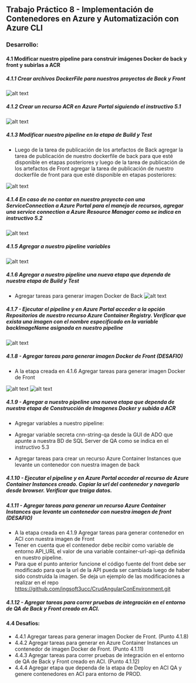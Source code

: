 ## Trabajo Práctico 8 - Implementación de Contenedores en Azure y Automatización con Azure CLI

### Desarrollo:

#### 4.1 Modificar nuestro pipeline para construir imágenes Docker de back y front y subirlas a ACR

##### 4.1.1 Crear archivos DockerFile para nuestros proyectos de Back y Front

![alt text](image.png)

##### 4.1.2 Crear un recurso ACR en Azure Portal siguiendo el instructivo 5.1

![alt text](image-1.png)

##### 4.1.3 Modificar nuestro pipeline en la etapa de Build y Test

- Luego de la tarea de publicación de los artefactos de Back agregar la tarea de publicación de nuestro dockerfile de back para que esté disponible en etapas posteriores y luego de la tarea de publicación de los artefactos de Front agregar la tarea de publicación de nuestro dockerfile de front para que esté disponible en etapas posteriores:

![alt text](image-2.png)

##### 4.1.4 En caso de no contar en nuestro proyecto con una ServiceConnection a Azure Portal para el manejo de recursos, agregar una service connection a Azure Resource Manager como se indica en instructivo 5.2

![alt text](image-3.png)

##### 4.1.5 Agregar a nuestro pipeline variables

![alt text](image-4.png)

##### 4.1.6 Agregar a nuestro pipeline una nueva etapa que dependa de nuestra etapa de Build y Test

- Agregar tareas para generar imagen Docker de Back
  ![alt text](image-5.png)

##### 4.1.7 - Ejecutar el pipeline y en Azure Portal acceder a la opción Repositorios de nuestro recurso Azure Container Registry. Verificar que exista una imagen con el nombre especificado en la variable backImageName asignada en nuestro pipeline

![alt text](image-6.png)

##### 4.1.8 - Agregar tareas para generar imagen Docker de Front (DESAFIO)

- A la etapa creada en 4.1.6 Agregar tareas para generar imagen Docker de Front

![alt text](image-8.png)
![alt text](image-7.png)

##### 4.1.9 - Agregar a nuestro pipeline una nueva etapa que dependa de nuestra etapa de Construcción de Imagenes Docker y subida a ACR

- Agregar variables a nuestro pipeline:

- Agregar variable secreta cnn-string-qa desde la GUI de ADO que apunte a nuestra BD de SQL Server de QA como se indica en el instructivo 5.3
- Agregar tareas para crear un recurso Azure Container Instances que levante un contenedor con nuestra imagen de back

##### 4.1.10 - Ejecutar el pipeline y en Azure Portal acceder al recurso de Azure Container Instances creado. Copiar la url del contenedor y navegarlo desde browser. Verificar que traiga datos.

##### 4.1.11 - Agregar tareas para generar un recurso Azure Container Instances que levante un contenedor con nuestra imagen de front (DESAFIO)

- A la etapa creada en 4.1.9 Agregar tareas para generar contenedor en ACI con nuestra imagen de Front
- Tener en cuenta que el contenedor debe recibir como variable de entorno API_URL el valor de una variable container-url-api-qa definida en nuestro pipeline.
- Para que el punto anterior funcione el código fuente del front debe ser modificado para que la url de la API pueda ser cambiada luego de haber sido construída la imagen. Se deja un ejemplo de las modificaciones a realizar en el repo https://github.com/ingsoft3ucc/CrudAngularConEnvironment.git

##### 4.1.12 - Agregar tareas para correr pruebas de integración en el entorno de QA de Back y Front creado en ACI.

#### 4.4 Desafíos:

- 4.4.1 Agregar tareas para generar imagen Docker de Front. (Punto 4.1.8)
- 4.4.2 Agregar tareas para generar en Azure Container Instances un contenedor de imagen Docker de Front. (Punto 4.1.11)
- 4.4.3 Agregar tareas para correr pruebas de integración en el entorno de QA de Back y Front creado en ACI. (Punto 4.1.12)
- 4.4.4 Agregar etapa que dependa de la etapa de Deploy en ACI QA y genere contenedores en ACI para entorno de PROD.
